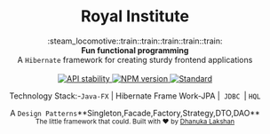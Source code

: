 <h1 align="center">Royal Institute</h1>

<div align="center">
  :steam_locomotive::train::train::train::train::train:
</div>
<div align="center">
  <strong>Fun functional programming</strong>
</div>
<div align="center">
  A <code>Hibernate</code> framework for creating sturdy frontend applications
</div>

<br />

<div align="center">
  <!-- Stability -->
  <a href="https://nodejs.org/api/documentation.html#documentation_stability_index">
    <img src="https://img.shields.io/badge/stability-experimental-orange.svg?style=flat-square"
      alt="API stability" />
  </a>
  

  
  <!-- NPM version -->
  <a href="https://npmjs.org/package/choo">
    <img src="https://img.shields.io/npm/v/choo.svg?style=flat-square"
      alt="NPM version" />
  </a>

  <!-- Standard -->
  <a href="https://standardjs.com">
    <img src="https://img.shields.io/badge/code%20style-standard-brightgreen.svg?style=flat-square"
      alt="Standard" />
  </a>
</div>

<div align="center">
  <p>Technology Stack:-<code>Java-FX</code> | Hibernate Frame Work-JPA |<code> JDBC </code>| <code>HQL</code></p>
    A <code>Design Patterns</code>**Singleton,Facade,Factory,Strategy,DTO,DAO**
  </div>

<div align="center">
  <sub>The little framework that could. Built with ❤︎ by
  <a href="https://www.facebook.com/dhanuka.lakshan.395/">Dhanuka Lakshan</a>
</div>
